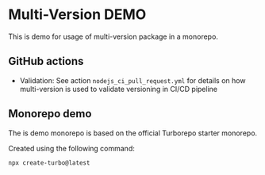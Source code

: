 # Multi-Version DEMO

This is demo for usage of multi-version package in a monorepo.

## GitHub actions

- Validation: See action `nodejs_ci_pull_request.yml` for details on how multi-version is used to validate versioning in CI/CD pipeline

## Monorepo demo

The is demo monorepo is based on the official Turborepo starter monorepo.

Created using the following command:

```sh
npx create-turbo@latest
```
